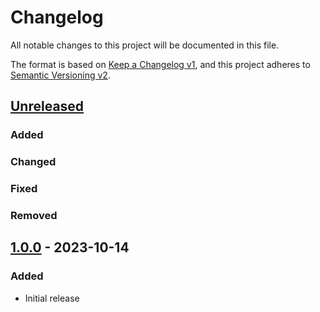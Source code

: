 # Changelog

All notable changes to this project will be documented in this file.

The format is based on [Keep a Changelog v1](https://keepachangelog.com/en/1.0.0/),
and this project adheres to [Semantic Versioning v2](https://semver.org/spec/v2.0.0.html).

## [Unreleased]
### Added
### Changed
### Fixed
### Removed

## [1.0.0] - 2023-10-14
### Added
- Initial release

[Unreleased]: https://gitlab.com/pboling/require_bench/-/compare/v1.0.0...HEAD
[1.0.0]: https://gitlab.com/pboling/require_bench/-/compare/baed02cf1ca1e0e8c75c11fd188edaf1a4f5f08b...v1.0.0

